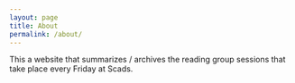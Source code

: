```yaml
---
layout: page
title: About
permalink: /about/
---
```


This a website that summarizes / archives the reading group sessions that take place every Friday at Scads.